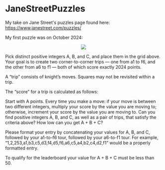 # JaneStreetPuzzles
My take on Jane Street's puzzles page found here: 
https://www.janestreet.com/puzzles/

My first puzzle was on October 2024: 

<p align="center">
  <img src="https://www.janestreet.com/puzzles/october-2024.png" />
</p>


Pick distinct positive integers A, B, and C, and place them in the grid above. Your goal is to create two corner-to-corner trips — one from a1 to f6, and the other from a6 to f1 — both of which score exactly 2024 points.

A “trip” consists of knight’s moves. Squares may not be revisited within a trip.

The “score” for a trip is calculated as follows:

Start with A points.
Every time you make a move:
if your move is between two different integers, multiply your score by the value you are moving to;
otherwise, increment your score by the value you are moving to.
Can you find positive integers A, B, and C, as well as a pair of trips, that satisfy the criteria above? How low can you get A + B + C?

Please format your entry by concatenating your values for A, B, and C, followed by your a1-to-f6 tour, followed by your a6-to-f1 tour. For example, “1,2,253,a1,b3,c5,d3,f4,d5,f6,a6,c5,a4,b2,c4,d2,f1” would be a properly formatted entry.

To qualify for the leaderboard your value for A + B + C must be less than 50.
